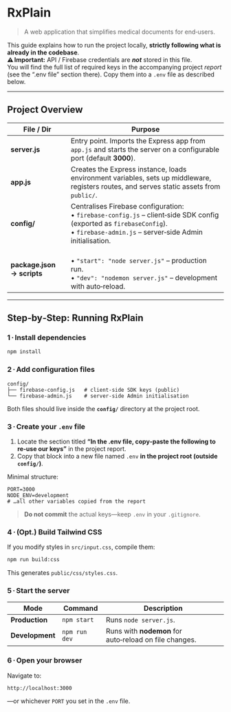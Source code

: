 # RxPlain

> A web application that simplifies medical documents for end‑users.

This guide explains how to run the project locally, **strictly following what is already in the codebase**.  
**⚠️ Important:** API / Firebase credentials are **_not_** stored in this file.  
You will find the full list of required keys in the accompanying project _report_ (see the “.env file” section there). Copy them into a `.env` file as described below.

---

## Project Overview

| File / Dir | Purpose |
|------------|---------|
| **server.js** | Entry point. Imports the Express app from `app.js` and starts the server on a configurable port (default **3000**). |
| **app.js** | Creates the Express instance, loads environment variables, sets up middleware, registers routes, and serves static assets from `public/`. |
| **config/** | Centralises Firebase configuration: <br>• `firebase-config.js` – client‑side SDK config (exported as `firebaseConfig`).<br>• `firebase-admin.js` – server‑side Admin initialisation. |
| **package.json → scripts** | <br>• `"start": "node server.js"` – production run.<br>• `"dev": "nodemon server.js"` – development with auto‑reload. |

---

## Step‑by‑Step: Running RxPlain

### 1 · Install dependencies

```bash
npm install
````

### 2 · Add configuration files

```text
config/
├── firebase-config.js   # client‑side SDK keys (public)
└── firebase-admin.js    # server‑side Admin initialisation
```

Both files should live inside the **`config/`** directory at the project root.

### 3 · Create your `.env` file

1. Locate the section titled **“In the .env file, copy‑paste the following to re‑use our keys”** in the project report.
2. Copy that block into a new file named `.env` **in the project root (outside `config/`)**.

Minimal structure:

```dotenv
PORT=3000
NODE_ENV=development
# …all other variables copied from the report
```

> **Do not commit** the actual keys—keep `.env` in your `.gitignore`.

### 4 · (Opt.) Build Tailwind CSS

If you modify styles in `src/input.css`, compile them:

```bash
npm run build:css
```

This generates `public/css/styles.css`.

### 5 · Start the server

| Mode            | Command       | Description                                            |
| --------------- | ------------- | ------------------------------------------------------ |
| **Production**  | `npm start`   | Runs `node server.js`.                                 |
| **Development** | `npm run dev` | Runs with **nodemon** for auto‑reload on file changes. |

### 6 · Open your browser

Navigate to:

```
http://localhost:3000
```

—or whichever `PORT` you set in the `.env` file.

